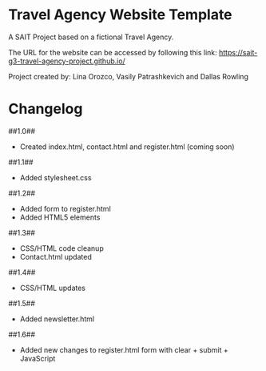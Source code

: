 # Travel Agency Website Template

A SAIT Project based on a fictional Travel Agency.

The URL for the website can be accessed by following this link:
https://sait-g3-travel-agency-project.github.io/

Project created by: Lina Orozco, Vasily Patrashkevich and Dallas Rowling

# Changelog 

##1.0##
- Created index.html, contact.html and register.html (coming soon)

##1.1##
- Added stylesheet.css

##1.2##
- Added form to register.html
- Added HTML5 elements 

##1.3##
- CSS/HTML code cleanup
- Contact.html updated

##1.4##
- CSS/HTML updates

##1.5##
- Added newsletter.html

##1.6##
- Added new changes to register.html form with clear + submit + JavaScript
